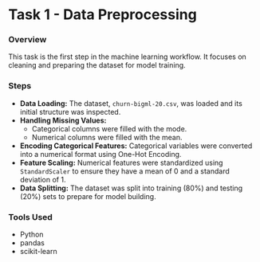 # Task 1 - Data Preprocessing

### Overview
This task is the first step in the machine learning workflow. It focuses on cleaning and preparing the dataset for model training.

### Steps
* **Data Loading:** The dataset, `churn-bigml-20.csv`, was loaded and its initial structure was inspected.
* **Handling Missing Values:**
    * Categorical columns were filled with the mode.
    * Numerical columns were filled with the mean.
* **Encoding Categorical Features:** Categorical variables were converted into a numerical format using One-Hot Encoding.
* **Feature Scaling:** Numerical features were standardized using `StandardScaler` to ensure they have a mean of 0 and a standard deviation of 1.
* **Data Splitting:** The dataset was split into training (80%) and testing (20%) sets to prepare for model building.

### Tools Used
* Python
* pandas
* scikit-learn
